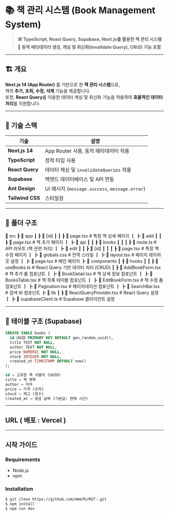 # 📚 책 관리 시스템 (Book Management System)

> **🛠️ TypeScript, React Query, Supabase, Next.js를 활용한 책 관리 시스템**  
> **📌 동적 메타데이터 생성, 캐싱 및 최신화(Invalidate Query), CRUD 기능 포함**

---

## 🏗️ 개요

**Next.js 14 (App Router)** 를 기반으로 한 **책 관리 시스템**으로,  
책의 **추가, 조회, 수정, 삭제** 기능을 제공합니다.  
또한, **React Query**를 이용한 데이터 캐싱 및 최신화 기능을 적용하여 **효율적인 데이터 처리**를 지원합니다.

---

## 🚀 기술 스택

| 기술             | 설명                                           |
| ---------------- | ---------------------------------------------- |
| **Next.js 14**   | App Router 사용, 동적 메타데이터 적용          |
| **TypeScript**   | 정적 타입 사용                                 |
| **React Query**  | 데이터 캐싱 및 `invalidateQueries` 적용        |
| **Supabase**     | 백엔드 데이터베이스 및 API 연동                |
| **Ant Design**   | UI 메시지 (`message.success`, `message.error`) |
| **Tailwind CSS** | 스타일링                                       |

---

## 📂 폴더 구조

📂 src ┣ 📂 app ┃ ┣ 📂 [id] ┃ ┃ ┣ 📜 page.tsx # 특정 책 상세 페이지 ┃ ┣ 📂 add ┃ ┃ ┣ 📜 page.tsx # 책 추가 페이지 ┃ ┣ 📂 api ┃ ┃ ┣ 📂 books ┃ ┃ ┃ ┣ 📜 route.ts # API 라우트 (책 관련 처리) ┃ ┣ 📂 edit ┃ ┃ ┣ 📂 [id] ┃ ┃ ┃ ┣ 📜 page.tsx # 특정 책 수정 페이지 ┃ ┣ 📜 globals.css # 전역 스타일 ┃ ┣ 📜 layout.tsx # 페이지 레이아웃 설정 ┃ ┣ 📜 page.tsx # 메인 페이지 ┣ 📂 components ┃ ┣ 📂 hooks ┃ ┃ ┣ 📜 useBooks.ts # React Query 기반 데이터 처리 (CRUD) ┃ ┣ 📜 AddBookForm.tsx # 책 추가 폼 컴포넌트 ┃ ┣ 📜 BookDetail.tsx # 책 상세 정보 컴포넌트 ┃ ┣ 📜 BooksTable.tsx # 책 목록 테이블 컴포넌트 ┃ ┣ 📜 EditBookForm.tsx # 책 수정 폼 컴포넌트 ┃ ┣ 📜 Pagination.tsx # 페이지네이션 컴포넌트 ┃ ┣ 📜 SearchBar.tsx # 검색 바 컴포넌트 ┣ 📂 lib ┃ ┣ 📜 ReactQueryProvider.tsx # React Query 설정 ┃ ┣ 📜 supabaseClient.ts # Supabase 클라이언트 설정

---

## 📑 테이블 구조 (Supabase)

```sql
CREATE TABLE books (
  id UUID PRIMARY KEY DEFAULT gen_random_uuid(),
  title TEXT NOT NULL,
  author TEXT NOT NULL,
  price NUMERIC NOT NULL,
  stock INTEGER NOT NULL,
  created_at TIMESTAMP DEFAULT now()
);

id → 고유한 책 식별자 (UUID)
title → 책 제목
author → 저자
price → 가격 (숫자)
stock → 재고 (정수)
created_at → 생성 날짜 (기본값: 현재 시간)
```

---

## URL ( 배포 : Vercel )

---

## 시작 가이드

### Requirements

- Node.js
- npm

### Installation

```bash
$ git clone https://github.com/mmm7k/RGT-.git
$ npm install
$ npm run dev

```
